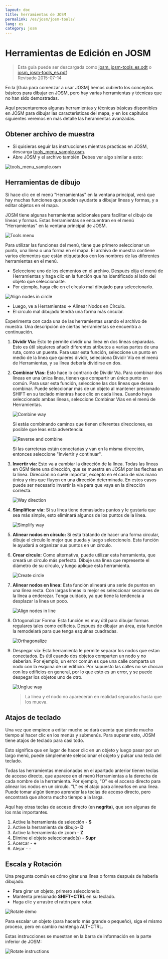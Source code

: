 ```yaml
---
layout: doc
title: herramientas de JOSM
permalink: /es/josm/josm-tools/
lang: es
category: josm
---
```


Herramientas de Edición en JOSM
==================

> Esta guía puede ser descargada como [josm_josm-tools_es.odt](/files/josm_josm-tools_es.odt) o [josm_josm-tools_es.pdf](/files/josm_josm-tools_es.pdf)  
> Revisado 2015-07-14  

En la [Guía para comenzar a usar JOSM] hemos cubierto los conceptos básicos para dibujar en
JOSM, pero hay varias herramientas y técnicas que no han sido demostradas.

Aquí presentaremos algunas herramientas y técnicas básicas disponibles en JOSM
para dibujar las características del mapa, y en los capítulos siguientes veremos
en más detalle las heramientas avanzadas.

Obtener archivo de muestra
-------------------

 - Si quisieras seguir las instrucciones mientras practicas en JOSM, descarga
    [tools_menu_sample.osm](/files/tools_menu_sample.osm).
 - Abre JOSM y el archivo también. Debes ver algo similar a esto:

![tools_menu_sample.osm][]

Herramientas de dibujo
-------------

Si hace clic en el menú "Herramientas" en la ventana principal, verá que hay
muchas funciones que pueden ayudarte a dibujar líneas y formas, y 
a editar objetos en el mapa.

JOSM tiene algunas herramientas adicionales para facilitar
el dibujo de líneas y formas. Estas herramientas se encuentran en el menú "Herramientas"
en la ventana principal de JOSM.

![Tools menu][]

Para utilizar las funciones del menú, tiene que primero seleccionar
un punto, una línea o una forma en el mapa. El archivo de muestra contiene varios
elementos que están etiquetados con los nombres de las diferentes herramientas en el menú.

 - Seleccione uno de los elementos en el archivo. Después elija el menú de Herramientas
    y haga clic en la función que ha identificado al lado del objeto
    que seleccionaste.
 - Por ejemplo, haga clic en el círculo mal dibujado para seleccionarlo.

![Align nodes in circle][]

 - Luego, ve a Herramientas -> Alinear Nodos en Círculo.
 - El círculo mal dibujado tendrá una forma más circular.

Experimenta con cada una de las herramientas usando el archivo de muestra. Una descripción de 
ciertas herramientas se encuentra a continuación.

1. **Dividir Vía:** Esto te permite dividir una línea en dos líneas separadas.
    Esto es útil siquieres añadir diferentes atributos a varias
    partes de una ruta, como un puente. Para usar esta función, seleccione un
    punto en medio de la línea que quieres dividir, selecciona Dividir
    Vía en el menú de Herramientas, y su línea debería dividirse en dos.

2. **Combinar Vías:** Esto hace lo contrario de Dividir Vía. Para combinar dos 
    líneas en una única línea, tienen que compartir un único punto en común. Para usar
    esta función, seleccione las dos líneas que desea combinar. Puede
    seleccionar más de un objeto al mantener presionado SHIFT en su 
    teclado mientras hace clic en cada línea. Cuando haya seleccionado ambas 
    líneas, seleccione Combinar Vías en el menú de Herramientas.

    ![Combine way][]

    Si estás combinando caminos que tienen diferentes direcciones, es 
    posible que leas esta advertencia:

    ![Reverse and combine][]

    Si las carreteras están conectadas y van en la misma dirección, entonces seleccione
    "Inviertir y continuar".

3. **Invertir vía:** Esto va a cambiar la dirección de la línea. Todas las líneas en
    OSM tiene una dirección, que se muestra en JOSM por las flechas en la línea.
    Dirección no suele importar, excepto en el caso de vías mano única y
    ríos que fluyen en una dirección determinada. En estos casos puede ser necesario
    invertir la vía para que vaya en la dirección correcta.

    ![Way direction][]

4. **Simplificar vía:** Si su línea tiene demasiados puntos y le gustaría
    que sea más simple, esto eliminará algunos de los puntos de la línea.

    ![Simplify way][]

5. **Alinear nodos en círculo:** Si está tratando de hacer una
    forma circular, dibuje el círculo lo mejor que pueda y luego seleccionelo.
    Esta función le ayudará a organizar sus puntos en un círculo.

6. **Crear círculo:** Como alternativa, puede utilizar esta herramienta, que
    creará un círculo más perfecto. Dibuje una línea que represente el
    diámetro de su círculo, y luego aplique esta herramienta.

    ![Create circle][]

7. **Alinear nodos en línea:** Esta función alineará una serie de puntos
    en una línea recta. Con largas líneas lo mejor es seleccionar secciones
    de la línea a enderezar. Tenga cuidado, ya que tiene la
    tendencia a desplazar la línea un poco.

    ![Align nodes in line][]

8. Ortogonalizar Forma: Esta función es muy útil para dibujar
    formas regulares tales como edificios. Después de dibujar un área, esta
    función la remodelará para que tenga esquinas cuadradas.

    ![Orthagonalize][]

9. Despegar vía: Esta herramienta le permite separar los nodos que estan
    conectados. Es útil cuando dos objetos comparten un nodo y no deberían.
    Por ejemplo, un error común es que una calle comparta un nodo
    con la esquina de un edificio. Por supuesto las calles no se chocan con los edificios
    en general, por lo que esto es un error, y se puede despegar los objetos uno
    de otro.

    ![Unglue way][]

    > La línea y el nodo no aparecerán en realidad separados hasta que los mueva.

Atajos de teclado
------------------

Una vez que empiece a editar mucho se dará cuenta que pierde mucho tiempo
al hacer clic en los menús y submenús. Para superar esto, JOSM tiene atajos de teclado
para casi todo.

Esto significa que en lugar de hacer clic en un objeto y luego pasar por un largo
menú, puede simplemente seleccionar el objeto y pulsar una tecla del teclado.

Todas las herramientas mencionadas en el apartado anterior tienen teclas de acceso directo, que
aparece en el menú Herramientas a la derecha de cada nombre de la herramienta. Por ejemplo, "O" es el
acceso directo para alinear los nodos en un círculo. "L" es el atajo para alinearlos en una línea.
Puede tomar algún tiempo aprender las teclas de acceso directo, pero encontrará que ahorra
mucho tiempo a la larga.

Aquí hay otras teclas de acceso directo (en **negrita**), que son algunas de los más importantes.

1. Active la herramienta de selección - **S**
2. Active la herramienta de dibujo- **D**
3. Active la herramienta de zoom - **Z**
4. Elimine el objeto seleccionado(s) - **Supr**
5. Acercar - **+**
6. Alejar - **-**


Escala y Rotación
----------------

Una pregunta común es cómo girar una línea o forma después de haberla
dibujado.

- Para girar un objeto, primero seleccionelo.
- Mantenta presionado **SHIFT+CTRL** en su teclado.
- Haga clic y arrastre el ratón para rotar.

![Rotate demo][]

Para escalar un objeto (para hacerlo más grande o pequeño), siga el mismo
proceso, pero en cambio mantenga ALT+CTRL.

Estas instrucciones se muestran en la barra de información en la parte inferior de JOSM:

![Rotate instructions][]




[tools_menu_sample.osm]: /images/josm/tools-menu-sample-file.png
[Tools menu]: /images/josm/tools-menu.png
[Align nodes in circle]: /images/josm/align-nodes-in-circle.png
[Combine way]: /images/josm/combine-way.png
[Reverse and combine]: /images/josm/reverse-and-combine.png
[Way direction]: /images/josm/way-direction.png
[Simplify way]: /images/josm/simplify-way.png
[Create circle]: /images/josm/create-circle.png
[Align nodes in line]: /images/josm/align-nodes-in-line.png
[Orthagonalize]: /images/josm/orthagonalize.png
[Unglue way]: /images/josm/unglue-way.png
[Keyboard S]: /images/josm/keyboard-s.png
[Keyboard A]: /images/josm/keyboard-a.png
[Keyboard Z]: /images/josm/keyboard-z.png
[Keyboard Del]: /images/josm/keyboard-del.png
[Keyboard plus]: /images/josm/keyboard-plus.png
[Keyboard minus]: /images/josm/keyboard-minus.png
[Rotate demo]: /images/josm/rotate-demo.png
[Rotate instructions]: /images/josm/rotate-instructions.png